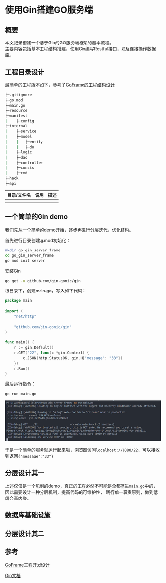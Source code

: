 # 使用Gin搭建GO服务端

## 概要

本文记录搭建一个基于Gin的GO服务端框架的基本流程。  
主要内容包括基本工程结构搭建，使用Gin编写Restful接口，以及连接操作数据库。

## 工程目录设计

最简单的工程版本如下，参考了[GoFrame的工程结构设计](https://goframe.org/pages/viewpage.action?pageId=30740166) 
```sh
├─.gitignore
├─go.mod
├─main.go
├─resource
├─manifest
|    ├─config
├─internal
|    ├─service
|    ├─model
|    |   ├─entity
|    |   ├─do
|    ├─logic
|    ├─dao
|    ├─controller
|    ├─consts
|    ├─cmd
├─hack
├─api
```

| 目录/文件名 | 说明 | 描述 |
| ----------- | ---- | ---- |
|             |      |      |
|             |      |      |

## 一个简单的Gin demo

我们先从一个简单的demo开始，逐步再进行分层迭代，优化结构。

首先进行目录创建与mod初始化：
```sh
mkdir go_gin_server_frame
cd go_gin_server_frame
go mod init server
```

安装Gin
```sh
go get -u github.com/gin-gonic/gin
```

根目录下，创建main.go，写入如下代码：
```go
package main

import (
	"net/http"

	"github.com/gin-gonic/gin"
)

func main() {
	r := gin.Default()
	r.GET("22", func(c *gin.Context) {
		c.JSON(http.StatusOK, gin.H{"message": "33"})
	})
	r.Run()
}
```

最后运行指令：
```sh
go run main.go
```
![运行](./images/微信截图_20221118155426.png)

于是一个简单的服务就运行起来啦，浏览器访问`localhost://8080/22`，可以接收到返回`{"message":"33"}`


## 分层设计其一

上述仅仅是一个见到的demo，真正的工程必然不可能是全都塞进`main.go`中的，因此需要设计一种分层机制，提高代码的可维护性，
践行单一职责原则，做到低耦合高内聚。

## 数据库基础设施


## 分层设计其二

## 参考

[GoFrame工程开发设计](https://goframe.org/pages/viewpage.action?pageId=3672442)

[Gin文档](https://github.com/gin-gonic/gin#contents)